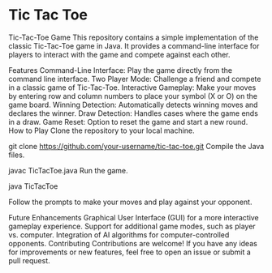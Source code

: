 # Tic Tac Toe
Tic-Tac-Toe Game This repository contains a simple implementation of the classic Tic-Tac-Toe game in Java. It provides a command-line interface for players to interact with the game and compete against each other.

Features
Command-Line Interface: Play the game directly from the command line interface.
Two Player Mode: Challenge a friend and compete in a classic game of Tic-Tac-Toe.
Interactive Gameplay: Make your moves by entering row and column numbers to place your symbol (X or O) on the game board.
Winning Detection: Automatically detects winning moves and declares the winner.
Draw Detection: Handles cases where the game ends in a draw.
Game Reset: Option to reset the game and start a new round.
How to Play
Clone the repository to your local machine.

git clone https://github.com/your-username/tic-tac-toe.git
Compile the Java files.

javac TicTacToe.java
Run the game.

java TicTacToe

Follow the prompts to make your moves and play against your opponent.

Future Enhancements
Graphical User Interface (GUI) for a more interactive gameplay experience.
Support for additional game modes, such as player vs. computer.
Integration of AI algorithms for computer-controlled opponents.
Contributing
Contributions are welcome! If you have any ideas for improvements or new features, feel free to open an issue or submit a pull request.
